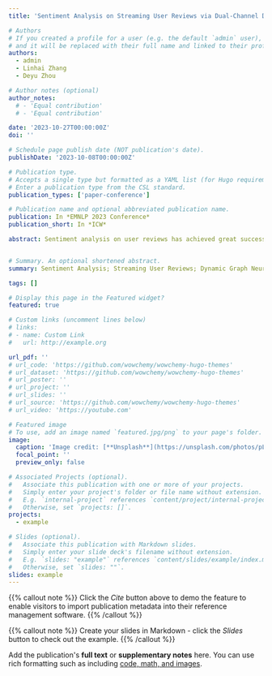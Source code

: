 ```yaml
---
title: 'Sentiment Analysis on Streaming User Reviews via Dual-Channel Dynamic Graph Neural Network'

# Authors
# If you created a profile for a user (e.g. the default `admin` user), write the username (folder name) here
# and it will be replaced with their full name and linked to their profile.
authors:
  - admin
  - Linhai Zhang
  - Deyu Zhou

# Author notes (optional)
author_notes:
  # - 'Equal contribution'
  # - 'Equal contribution'

date: '2023-10-27T00:00:00Z'
doi: ''

# Schedule page publish date (NOT publication's date).
publishDate: '2023-10-08T00:00:00Z'

# Publication type.
# Accepts a single type but formatted as a YAML list (for Hugo requirements).
# Enter a publication type from the CSL standard.
publication_types: ['paper-conference']

# Publication name and optional abbreviated publication name.
publication: In *EMNLP 2023 Conference*
publication_short: In *ICW*

abstract: Sentiment analysis on user reviews has achieved great success thanks to the rapid growth of deep learning techniques. The large number of online streaming reviews also provides the opportunity to model temporal dynamics for users and products on the timeline. However, existing methods model users and products in the real world based on a static assumption and neglect their time-varying characteristics. In this paper, we present DC-DGNN, a dual-channel framework based on a dynamic graph neural network (DGNN) that models temporal user and product dynamics for sentiment analysis. Specifically, a dual-channel text encoder is employed to extract current local and global contexts from review documents for users and products. Moreover, user review streams are integrated into the dynamic graph neural network by treating users and products as nodes and reviews as new edges. Node representations are dynamically updated along with the evolution of the dynamic graph and used for the final score prediction. Experimental results on five real-world datasets demonstrate the superiority of the proposed method.


# Summary. An optional shortened abstract.
summary: Sentiment Analysis; Streaming User Reviews; Dynamic Graph Neural Network; Online Review Websites

tags: []

# Display this page in the Featured widget?
featured: true

# Custom links (uncomment lines below)
# links:
# - name: Custom Link
#   url: http://example.org

url_pdf: ''
# url_code: 'https://github.com/wowchemy/wowchemy-hugo-themes'
# url_dataset: 'https://github.com/wowchemy/wowchemy-hugo-themes'
# url_poster: ''
# url_project: ''
# url_slides: ''
# url_source: 'https://github.com/wowchemy/wowchemy-hugo-themes'
# url_video: 'https://youtube.com'

# Featured image
# To use, add an image named `featured.jpg/png` to your page's folder.
image:
  caption: 'Image credit: [**Unsplash**](https://unsplash.com/photos/pLCdAaMFLTE)'
  focal_point: ''
  preview_only: false

# Associated Projects (optional).
#   Associate this publication with one or more of your projects.
#   Simply enter your project's folder or file name without extension.
#   E.g. `internal-project` references `content/project/internal-project/index.md`.
#   Otherwise, set `projects: []`.
projects:
  - example

# Slides (optional).
#   Associate this publication with Markdown slides.
#   Simply enter your slide deck's filename without extension.
#   E.g. `slides: "example"` references `content/slides/example/index.md`.
#   Otherwise, set `slides: ""`.
slides: example
---
```


{{% callout note %}}
Click the _Cite_ button above to demo the feature to enable visitors to import publication metadata into their reference management software.
{{% /callout %}}

{{% callout note %}}
Create your slides in Markdown - click the _Slides_ button to check out the example.
{{% /callout %}}

Add the publication's **full text** or **supplementary notes** here. You can use rich formatting such as including [code, math, and images](https://wowchemy.com/docs/content/writing-markdown-latex/).

